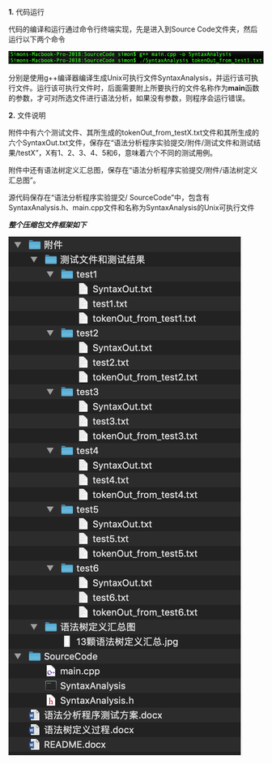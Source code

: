 **1.**	代码运行

代码的编译和运行通过命令行终端实现，先是进入到Source Code文件夹，然后运行以下两个命令

![运行命令](./__assets/运行命令.png)

分别是使用g++编译器编译生成Unix可执行文件SyntaxAnalysis，并运行该可执行文件。运行该可执行文件时，后面需要附上所要执行的文件名称作为**main**函数的参数，才可对所选文件进行语法分析，如果没有参数，则程序会运行错误。

**2.**	文件说明

附件中有六个测试文件、其所生成的tokenOut_from_testX.txt文件和其所生成的六个SyntaxOut.txt文件，保存在“语法分析程序实验提交/附件/测试文件和测试结果/testX”，X有1、2、3、4、5和6，意味着六个不同的测试用例。

附件中还有语法树定义汇总图，保存在“语法分析程序实验提交/附件/语法树定义汇总图”。

源代码保存在“语法分析程序实验提交/ SourceCode”中，包含有SyntaxAnalysis.h、main.cpp文件和名称为SyntaxAnalysis的Unix可执行文件

***整个压缩包文件框架如下***

![目录结构](./__assets/目录结构.png)